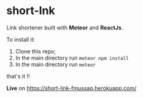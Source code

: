 # short-lnk

Link shortener built with **Meteor** and **ReactJs**.

To install it:
1) Clone this repo;
2) In the main directory run ``meteor npm install``
3) In the main directory run ``meteor``

that's it !!

**Live** on https://short-link-fmussap.herokuapp.com/